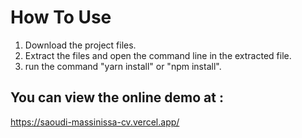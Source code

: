 # How To Use

1) Download the project files.
2) Extract the files and open the command line in the extracted file.
3) run the command "yarn install" or "npm install".

## You can view the online demo at :

https://saoudi-massinissa-cv.vercel.app/
